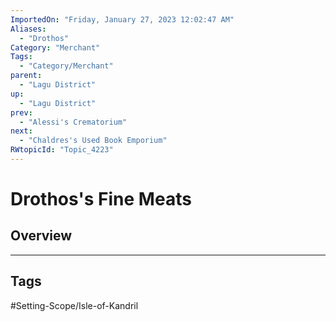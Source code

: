 ```yaml
---
ImportedOn: "Friday, January 27, 2023 12:02:47 AM"
Aliases:
  - "Drothos"
Category: "Merchant"
Tags:
  - "Category/Merchant"
parent:
  - "Lagu District"
up:
  - "Lagu District"
prev:
  - "Alessi's Crematorium"
next:
  - "Chaldres's Used Book Emporium"
RWtopicId: "Topic_4223"
---
```

# Drothos's Fine Meats
## Overview

---
## Tags
#Setting-Scope/Isle-of-Kandril

